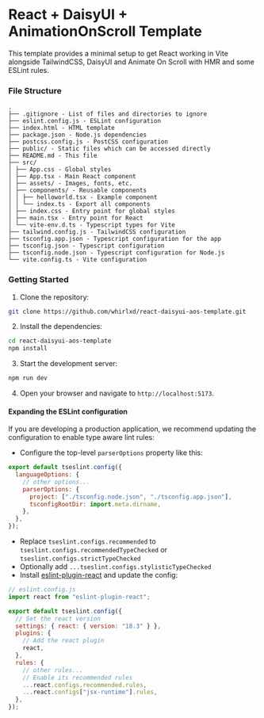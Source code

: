 # React + DaisyUI + AnimationOnScroll Template

This template provides a minimal setup to get React working in Vite alongside TailwindCSS, DaisyUI and Animate On Scroll with HMR and some ESLint rules.

### File Structure

```
.
├── .gitignore - List of files and directories to ignore
├── eslint.config.js - ESLint configuration
├── index.html - HTML template
├── package.json - Node.js dependencies
├── postcss.config.js - PostCSS configuration
├── public/ - Static files which can be accessed directly
├── README.md - This file
├── src/
│ ├── App.css - Global styles
│ ├── App.tsx - Main React component
│ ├── assets/ - Images, fonts, etc.
│ ├── components/ - Reusable components
│ │ ├── helloworld.tsx - Example component
│ │ └── index.ts - Export all components
│ ├── index.css - Entry point for global styles
│ ├── main.tsx - Entry point for React
│ └── vite-env.d.ts - Typescript types for Vite
├── tailwind.config.js - TailwindCSS configuration
├── tsconfig.app.json - Typescript configuration for the app
├── tsconfig.json - Typescript configuration
├── tsconfig.node.json - Typescript configuration for Node.js
└── vite.config.ts - Vite configuration
```

### Getting Started

1. Clone the repository:

```bash
git clone https://github.com/whirlxd/react-daisyui-aos-template.git
```

2. Install the dependencies:

```bash
cd react-daisyui-aos-template
npm install
```

3. Start the development server:

```bash
npm run dev
```

4. Open your browser and navigate to `http://localhost:5173`.

#### Expanding the ESLint configuration

If you are developing a production application, we recommend updating the configuration to enable type aware lint rules:

- Configure the top-level `parserOptions` property like this:

```js
export default tseslint.config({
  languageOptions: {
    // other options...
    parserOptions: {
      project: ["./tsconfig.node.json", "./tsconfig.app.json"],
      tsconfigRootDir: import.meta.dirname,
    },
  },
});
```

- Replace `tseslint.configs.recommended` to `tseslint.configs.recommendedTypeChecked` or `tseslint.configs.strictTypeChecked`
- Optionally add `...tseslint.configs.stylisticTypeChecked`
- Install [eslint-plugin-react](https://github.com/jsx-eslint/eslint-plugin-react) and update the config:

```js
// eslint.config.js
import react from "eslint-plugin-react";

export default tseslint.config({
  // Set the react version
  settings: { react: { version: "18.3" } },
  plugins: {
    // Add the react plugin
    react,
  },
  rules: {
    // other rules...
    // Enable its recommended rules
    ...react.configs.recommended.rules,
    ...react.configs["jsx-runtime"].rules,
  },
});
```
